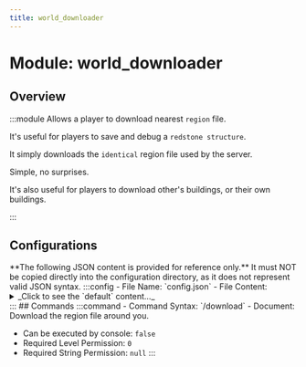 ```yaml
---
title: world_downloader
---
```



# Module: world_downloader

## Overview
:::module
  Allows a player to download nearest `region` file.
  
  
  
  It's useful for players to save and debug a `redstone structure`.
  
  It simply downloads the `identical` region file used by the server.
  
  Simple, no surprises.
  
  It's also useful for players to download other's buildings, or their own buildings.


:::
## Configurations
<Admonition type="warning" icon="" title="">
**The following JSON content is provided for reference only.**
It must NOT be copied directly into the configuration directory, as it does not represent valid JSON syntax.
</Admonition>
:::config
- File Name: `config.json`
- File Content: 
<details>

<summary>_Click to see the `default` content..._</summary>

```json showLineNumbers title="config/fuji/modules/world_downloader/config.json"
{
  /* The url format used to broadcast. */
  "url_format": "http://localhost:%port%%path%"
  /* The port used for downloader http-service. */,
  "port": 22222
  /* Max download speed for each connection. */,
  "bytes_per_second_limit": 128000
  /* Max download request saved in the memory. */,
  "max_simultaneous_download_count": 5
}
```
</details>
:::
## Commands
:::command
- Command Syntax: `/download`
- Document:   Download the region file around you.


- Can be executed by console: `false`
- Required Level Permission: `0`
- Required String Permission: `null`
:::
